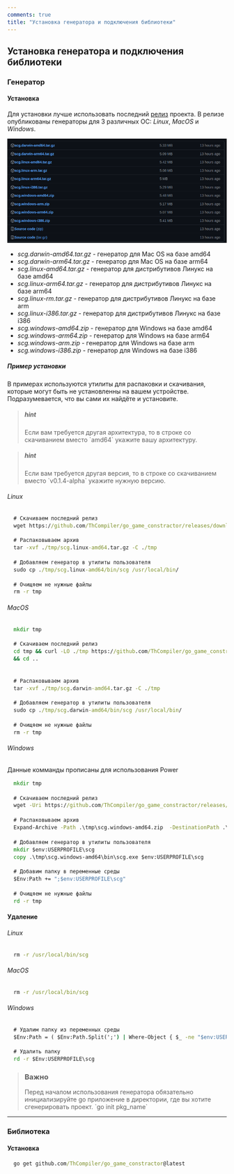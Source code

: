 ```yaml
---
comments: true
title: "Установка генератора и подключения библиотеки"
---
```


## Установка генератора и подключения библиотеки

### Генератор

#### Установка

Для установки лучше использовать последний [релиз](https://github.com/ThCompiler/go_game_constractor/releases/tag/v0.1.3-alpha) проекта.
В релизе опубликованы генераторы для 3 различных ОС: *Linux*, *MacOS* и *Windows*.

![manual_images/release.png](static/release.png)

* *scg.darwin-amd64.tar.gz* - генератор для Mac OS на базе amd64
* *scg.darwin-arm64.tar.gz* - генератор для Mac OS на базе arm64
* *scg.linux-amd64.tar.gz*  - генератор для дистрибутивов Линукс на базе amd64
* *scg.linux-arm64.tar.gz*  - генератор для дистрибутивов Линукс на базе arm64
* *scg.linux-rm.tar.gz*     - генератор для дистрибутивов Линукс на базе arm
* *scg.linux-i386.tar.gz*   - генератор для дистрибутивов Линукс на базе i386
* *scg.windows-amd64.zip*   - генератор для Windows на базе amd64
* *scg.windows-arm64.zip*   - генератор для Windows на базе arm64
* *scg.windows-arm.zip*     - генератор для Windows на базе arm
* *scg.windows-i386.zip*    - генератор для Windows на базе i386

##### Пример установки

В примерах используются утилиты для распаковки и скачивания, которые могут быть не установленны
на вашем устройстве. Подразумевается, что вы сами их найдёте и установите. 

> <h5>hint</h5>
> Если вам требуется другая архитектура, то в строке со скачиванием вместо `amd64` укажите вашу архитектуру.

> <h5>hint</h5>
> Если вам требуется другая версия, то в строке со скачиванием вместо `v0.1.4-alpha` укажите нужную версию.

###### Linux

```cmd
  # Скачиваем последний релиз
  wget https://github.com/ThCompiler/go_game_constractor/releases/download/v0.1.4-alpha-dffd59b/scg.linux-amd64.tar.gz -P ./tmp
  
  # Распаковываем архив
  tar -xvf ./tmp/scg.linux-amd64.tar.gz -C ./tmp
  
  # Добавляем генератор в утилиты пользователя
  sudo cp ./tmp/scg.linux-amd64/bin/scg /usr/local/bin/
  
  # Очищяем не нужные файлы
  rm -r tmp
```

###### MacOS
```cmd
  mkdir tmp
  
  # Скачиваем последний релиз
  cd tmp && curl -LO ./tmp https://github.com/ThCompiler/go_game_constractor/releases/download/v0.1.4-alpha-dffd59b/scg.darwin-amd64.tar.gz \
  && cd ..

  
  # Распаковываем архив
  tar -xvf ./tmp/scg.darwin-amd64.tar.gz -C ./tmp
  
  # Добавляем генератор в утилиты пользователя
  sudo cp ./tmp/scg.darwin-amd64/bin/scg /usr/local/bin/
  
  # Очищяем не нужные файлы
  rm -r tmp
```

###### Windows

Данные комманды прописаны для использования Power

```cmd
  mkdir tmp
  
  # Скачиваем последний релиз
  wget -Uri https://github.com/ThCompiler/go_game_constractor/releases/download/v0.1.4-alpha-dffd59b/scg.windows-amd64.zip -OutFile .\tmp\scg.windows-amd64.zip
  
  # Распаковываем архив
  Expand-Archive -Path .\tmp\scg.windows-amd64.zip  -DestinationPath .\tmp\scg.windows-amd64 -Force
  
  # Добавляем генератор в утилиты пользователя
  mkdir $env:USERPROFILE\scg
  copy .\tmp\scg.windows-amd64\bin\scg.exe $env:USERPROFILE\scg
  
  # Добавим папку в переменные среды
  $Env:Path += ";$env:USERPROFILE\scg"
  
  # Очищяем не нужные файлы
  rd -r tmp
```

#### Удаление

###### Linux

```cmd  
  rm -r /usr/local/bin/scg
```

###### MacOS
```cmd
  rm -r /usr/local/bin/scg
```

###### Windows
```cmd
  # Удалим папку из переменных среды
  $Env:Path = ( $Env:Path.Split(';') | Where-Object { $_ -ne "$env:USERPROFILE\scg" }) -join ';'
  
  # Удалить папку
  rd -r $Env:USERPROFILE\scg
```

> <h3>Важно</h3>
> Перед началом использования генератора обязательно инициализируйте go приложение в директории, где вы хотите сгенерировать проект.
> `go init pkg_name`

------------------------------------------------------------

### Библиотека

#### Установка
```cmd
  go get github.com/ThCompiler/go_game_constractor@latest
```
